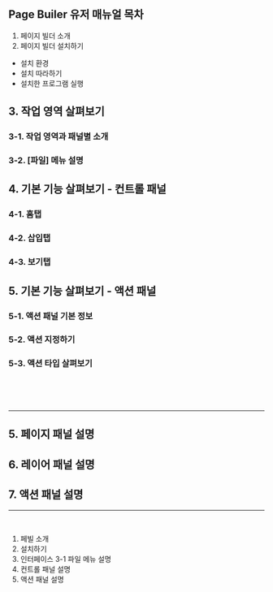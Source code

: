 ## Page Builer 유저 매뉴얼 목차

1. 페이지 빌더 소개
2. 페이지 빌더 설치하기

* 설치 환경
* 설치 따라하기
* 설치한 프로그램 실행

## 3. 작업 영역 살펴보기

### 3-1. 작업 영역과 패널별 소개
### 3-2. [파일] 메뉴 설명

## 4. 기본 기능 살펴보기 - 컨트롤 패널

  ### 4-1. 홈탭 
  ### 4-2. 삽입탭 
  ### 4-3. 보기탭

## 5. 기본 기능 살펴보기 - 액션 패널

  ### 5-1. 액션 패널 기본 정보
  ### 5-2. 액션 지정하기
  ### 5-3. 액션 타입 살펴보기

<br>
<br>
<br>

------------------------------

## 5. 페이지 패널 설명
## 6. 레이어 패널 설명
## 7. 액션 패널 설명 




---------------------------------------

<br>

1. 페빌 소개
2. 설치하기
3. 인터페이스
3-1 파일 메뉴 설명
4. 컨트롤 패널 설명
5. 액션 패널 설명 

